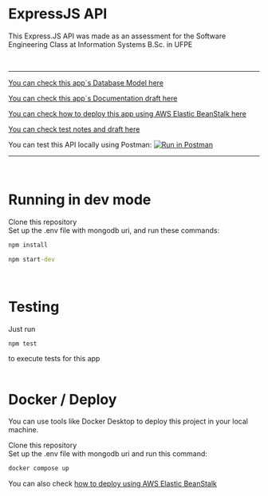 # ExpressJS API

This Express.JS API was made as an assessment for the Software Engineering Class at Information Systems B.Sc. in UFPE

<br>

---

[You can check this app`s Database Model here](/docs/Database_Model.md)

[You can check this app`s Documentation draft here](NatDexdVUbjZVkNTXEtPS+mn3kOcvEUSM6kHA3gu)

[You can check how to deploy this app using AWS Elastic BeanStalk here](/docs/Deploy_Notes.md)

[You can check test notes and draft here](/docs/Test_Notes.md)

You can test this API locally using Postman:
[![Run in Postman](https://run.pstmn.io/button.svg)](https://app.getpostman.com/run-collection/19132676-ba9babf8-fca0-4060-bdc7-e3268c2d972a?action=collection%2Ffork&source=rip_markdown&collection-url=entityId%3D19132676-ba9babf8-fca0-4060-bdc7-e3268c2d972a%26entityType%3Dcollection%26workspaceId%3Dc253871f-f102-4203-b742-299cebd203fa)

---

<br>

# Running in dev mode

Clone this repository  
Set up the .env file with mongodb uri, and run these commands:

```cmd
npm install
```

```cmd
npm start-dev
```
<br>

# Testing

Just run

```cmd
npm test
```

to execute tests for this app  
<br>

# Docker / Deploy

You can use tools like Docker Desktop to deploy this project in your local machine.

Clone this repository  
Set up the .env file with mongodb uri and run this command:

```cmd
docker compose up
```

You can also check [how to deploy using AWS Elastic BeanStalk](/docs/Deploy_Notes.md)
